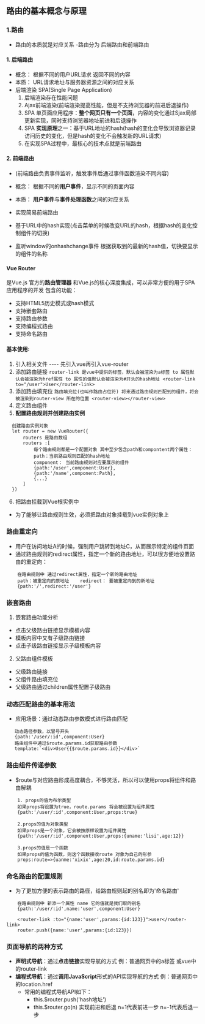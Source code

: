 ## 路由的基本概念与原理
### 1.路由
- 路由的本质就是对应关系
-路由分为 后端路由和前端路由
#### 1. 后端路由
- 概念： 根据不同的用户URL请求 返回不同的内容
- 本质： URL请求地址与服务器资源之间的对应关系
- 后端渲染 SPA(Single Page Application)
  1. 后端渲染存在性能问题
  2. Ajax前端渲染(前端渲染提高性能，但是不支持浏览器的前进后退操作)
  3. SPA 单页面应用程序：**整个网页只有一个页面**，内容的变化通过Sjax局部更新实现，同时支持浏览器地址前进和后退操作
  4. SPA **实现原理**之一：基于URL地址的hash(hash的变化会导致浏览器记录访问历史的变化，但是hash的变化不会触发新的URL请求)
  5. 在实现SPA过程中，最核心的技术点就是前端路由
#### 2. 前端路由 
- (前端路由负责事件监听，触发事件后通过事件函数渲染不同内容)
- 概念： 根据不同的**用户事件**，显示不同的页面内容
- 本质： **用户事件**与**事件处理函数**之间的对应关系

- 实现简易前端路由
 - 基于URL中的hash实现(点击菜单的时候改变URL的hash，根据hash的变化控制组件的切换)
 - 监听window的onhashchange事件 根据获取到的最新的hash值，切换要显示的组件的名称


#### Vue Router
  是Vue.js 官方的**路由管理器** 
  和Vue.js的核心深度集成，可以非常方便的用于SPA应用程序的开发
   包含的功能：
   - 支持HTML5历史模式或hash模式
   - 支持嵌套路由
   - 支持路由参数
   - 支持编程式路由
   - 支持命名路由 
#### 基本使用:
  1. 引入相关文件 ---- 先引入vue再引入vue-router
  2. 添加路由链接
    ```
    router-link 是vue中提供的标签，默认会被渲染为a标签
    to 属性默认会被渲染为href属性
    to 属性的值默认会被渲染为#开头的hash地址
    <router-link to="/user">User</router-link>
    ```
  3. 添加路由填充位
    ```
    路由填充位(也叫作路由占位符)
    将来通过路由规则匹配到的组件，将会被渲染到router-view 所在的位置
    <router-view></router-view>
    ```
  4. 定义路由组件
  5. **配置路由规则并创建路由实例**
  ```
    创建路由实例对象
    let router = new VueRouter({
        routers 是路由数组
        routers :[
            每个路由规则都是一个配置对象 其中至少包含path和compontent两个属性：     
            path：当前路由规则匹配的hash地址
            component： 当前路由规则对应要展示的组件
            {path:'/user',component:User},
            {path:'/name',component:Path},
            {...}
        ]
    })
  ```
  6. 把路由挂载到Vue根实例中
  - 为了能够让路由规则生效，必须把路由对象挂载到vue实例对象上

### 路由重定向
- 用户在访问地址A的时候，强制用户跳转到地址C，从而展示特定的组件页面
- 通过路由规则的redirect属性，指定一个新的路由地址，可以很方便地设置路由的重定向：
```
    在路由规则中 通过redirect属性，指定一个新的路由地址
    path：被重定向的原地址    redirect： 要被重定向到的新地址
    {path:'/',redirect:'/user'}
```

### 嵌套路由
1. 嵌套路由功能分析
 - 点击父级路由链接显示模板内容
 - 模板内容中又有子级路由链接
 - 点击子级路由链接显示子级模板内容
2. 父路由组件模板
 - 父级路由链接
 - 父组件路由填充位
 - 父级路由通过children属性配置子级路由

 ### 动态匹配路由的基本用法
 - 应用场景：通过动态路由参数模式进行路由匹配
 ```
    动态路径参数，以冒号开头
    {path:'/user/:id',component:User}
    路由组件中通过$route.params.id获取路由参数
    template:`<div>User{{$route.params.id}}</div>`
 ```
### 路由组件传递参数
- $route与对应路由形成高度耦合，不够灵活，所以可以使用props将组件和路由解耦

```
    1. props的值为布尔类型 
    如果props将设置为true，route.params 将会被设置为组件属性
    {path:'/user/:id',component:User,props:true}

    2.props的值为对象类型
    如果props是一个对象，它会被按原样设置为组件属性
    {path:'/user/:id',component:User,props:{uname:'lisi',age:12}}

    3.props的值是一个函数
    如果props的值为函数，则这个函数接收route 对象为自己的形参
    props:route=>{uanme:'xixix',age:20,id:route.params.id}
```
### 命名路由的配置规则
- 为了更加方便的表示路由的路径，给路由规则起的别名即为'命名路由'
```
    在路由规则中 新添一个属性 name 它的值就是我们取的别名
    {path:'/user/:id',name:'user',component:User}

    <router-link :to="{name:'user',params:{id:123}}">user</router-link>
    router.push({name:'user',params:{id:123}})
```

### 页面导航的两种方式
- **声明式导航**：通过**点击链接**实现导航的方式
    例：普通网页中的a标签 或vue中的router-link
- **编程式导航**：通过**调用JavaScript**形式的API实现导航的方式
    例：普通网页中的location.href
  - 常用的编程式导航API如下：
    - this.$router.push('hash地址') 
    - this.$router.go(n) 实现前进和后退 n=1代表前进一步 n=-1代表后退一步